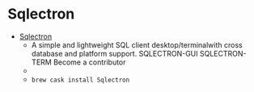 # Sqlectron
- [Sqlectron](https://sqlectron.github.io/)
  -  A simple and lightweight SQL client desktop/terminalwith cross database and platform support. SQLECTRON-GUI SQLECTRON-TERM Become a contributor
  - 
  - `brew cask install Sqlectron`
